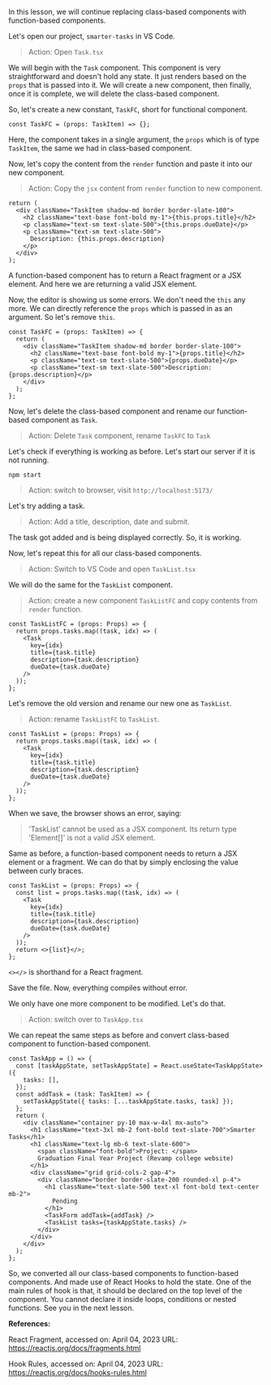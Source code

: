 In this lesson, we will continue replacing class-based components with function-based components.

Let's open our project, `smarter-tasks` in VS Code.

> Action: Open `Task.tsx`

We will begin with the `Task` component. This component is very straightforward and doesn't hold any state. It just renders based on the `props` that is passed into it. We will create a new component, then finally, once it is complete, we will delete the class-based component.

So, let's create a new constant, `TaskFC`, short for functional component.

```tsx
const TaskFC = (props: TaskItem) => {};
```

Here, the component takes in a single argument, the `props` which is of type `TaskItem`, the same we had in class-based component.

Now, let's copy the content from the `render` function and paste it into our new component.

> Action: Copy the `jsx` content from `render` function to new component.

```tsx
return (
  <div className="TaskItem shadow-md border border-slate-100">
    <h2 className="text-base font-bold my-1">{this.props.title}</h2>
    <p className="text-sm text-slate-500">{this.props.dueDate}</p>
    <p className="text-sm text-slate-500">
      Description: {this.props.description}
    </p>
  </div>
);
```

A function-based component has to return a React fragment or a JSX element. And here we are returning a valid JSX element.

Now, the editor is showing us some errors. We don't need the `this` any more. We can directly reference the `props` which is passed in as an argument. So let's remove `this`.

```tsx
const TaskFC = (props: TaskItem) => {
  return (
    <div className="TaskItem shadow-md border border-slate-100">
      <h2 className="text-base font-bold my-1">{props.title}</h2>
      <p className="text-sm text-slate-500">{props.dueDate}</p>
      <p className="text-sm text-slate-500">Description: {props.description}</p>
    </div>
  );
};
```

Now, let's delete the class-based component and rename our function-based component as `Task`.

> Action: Delete `Task` component, rename `TaskFC` to `Task`

Let's check if everything is working as before. Let's start our server if it is not running.

```shell
npm start
```

> Action: switch to browser, visit `http://localhost:5173/`

Let's try adding a task.

> Action: Add a title, description, date and submit.

The task got added and is being displayed correctly. So, it is working.

Now, let's repeat this for all our class-based components.

> Action: Switch to VS Code and open `TaskList.tsx`

We will do the same for the `TaskList` component.

> Action: create a new component `TaskListFC` and copy contents from `render` function.

```tsx
const TaskListFC = (props: Props) => {
  return props.tasks.map((task, idx) => (
    <Task
      key={idx}
      title={task.title}
      description={task.description}
      dueDate={task.dueDate}
    />
  ));
};
```

Let's remove the old version and rename our new one as `TaskList`.

> Action: rename `TaskListFC` to `TaskList`.

```tsx
const TaskList = (props: Props) => {
  return props.tasks.map((task, idx) => (
    <Task
      key={idx}
      title={task.title}
      description={task.description}
      dueDate={task.dueDate}
    />
  ));
};
```

When we save, the browser shows an error, saying:

> 'TaskList' cannot be used as a JSX component.
> Its return type 'Element[]' is not a valid JSX element.

Same as before, a function-based component needs to return a JSX element or a fragment. We can do that by simply enclosing the value between curly braces.

```tsx
const TaskList = (props: Props) => {
  const list = props.tasks.map((task, idx) => (
    <Task
      key={idx}
      title={task.title}
      description={task.description}
      dueDate={task.dueDate}
    />
  ));
  return <>{list}</>;
};
```

`<></>` is shorthand for a React fragment.

Save the file. Now, everything compiles without error.

We only have one more component to be modified. Let's do that.

> Action: switch over to `TaskApp.tsx`

We can repeat the same steps as before and convert class-based component to function-based component.

```tsx
const TaskApp = () => {
  const [taskAppState, setTaskAppState] = React.useState<TaskAppState>({
    tasks: [],
  });
  const addTask = (task: TaskItem) => {
    setTaskAppState({ tasks: [...taskAppState.tasks, task] });
  };
  return (
    <div className="container py-10 max-w-4xl mx-auto">
      <h1 className="text-3xl mb-2 font-bold text-slate-700">Smarter Tasks</h1>
      <h1 className="text-lg mb-6 text-slate-600">
        <span className="font-bold">Project: </span>
        Graduation Final Year Project (Revamp college website)
      </h1>
      <div className="grid grid-cols-2 gap-4">
        <div className="border border-slate-200 rounded-xl p-4">
          <h1 className="text-slate-500 text-xl font-bold text-center mb-2">
            Pending
          </h1>
          <TaskForm addTask={addTask} />
          <TaskList tasks={taskAppState.tasks} />
        </div>
      </div>
    </div>
  );
};
```

So, we converted all our class-based components to function-based components. And made use of React Hooks to hold the state. One of the main rules of hook is that, it should be declared on the top level of the component. You cannot declare it inside loops, conditions or nested functions. See you in the next lesson.

**References:**

React Fragment, accessed on: April 04, 2023 URL: https://reactjs.org/docs/fragments.html

Hook Rules, accessed on: April 04, 2023 URL: https://reactjs.org/docs/hooks-rules.html
